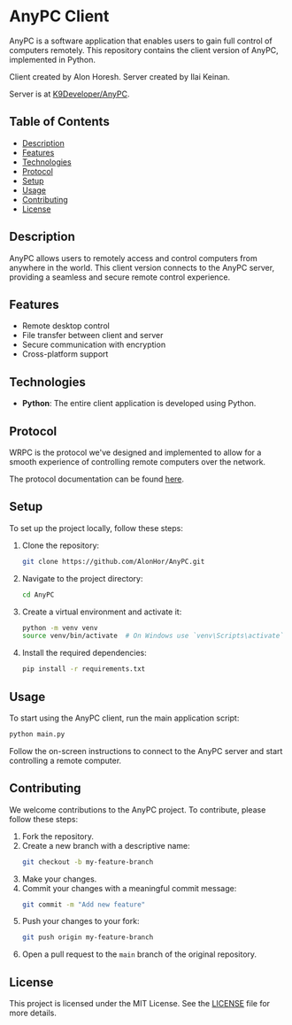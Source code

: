 # AnyPC Client

AnyPC is a software application that enables users to gain full control of computers remotely. This repository contains the client version of AnyPC, implemented in Python.

Client created by Alon Horesh.
Server created by Ilai Keinan.

Server is at [K9Developer/AnyPC](https://github.com/K9Developer/AnyPC).

## Table of Contents

- [Description](#description)
- [Features](#features)
- [Technologies](#technologies)
- [Protocol](#protocol)
- [Setup](#setup)
- [Usage](#usage)
- [Contributing](#contributing)
- [License](#license)

## Description

AnyPC allows users to remotely access and control computers from anywhere in the world. This client version connects to the AnyPC server, providing a seamless and secure remote control experience.

## Features

- Remote desktop control
- File transfer between client and server
- Secure communication with encryption
- Cross-platform support

## Technologies

- **Python**: The entire client application is developed using Python.

## Protocol
WRPC is the protocol we've designed and implemented to allow for a smooth experience of controlling remote computers over the network.

The protocol documentation can be found [here](https://github.com/AlonHor/AnyPC/blob/master/WRPC.pdf).

## Setup

To set up the project locally, follow these steps:

1. Clone the repository:
   ```bash
   git clone https://github.com/AlonHor/AnyPC.git
   ```

2. Navigate to the project directory:
   ```bash
   cd AnyPC
   ```

3. Create a virtual environment and activate it:
   ```bash
   python -m venv venv
   source venv/bin/activate  # On Windows use `venv\Scripts\activate`
   ```

4. Install the required dependencies:
   ```bash
   pip install -r requirements.txt
   ```

## Usage

To start using the AnyPC client, run the main application script:

```bash
python main.py
```

Follow the on-screen instructions to connect to the AnyPC server and start controlling a remote computer.

## Contributing

We welcome contributions to the AnyPC project. To contribute, please follow these steps:

1. Fork the repository.
2. Create a new branch with a descriptive name:
   ```bash
   git checkout -b my-feature-branch
   ```
3. Make your changes.
4. Commit your changes with a meaningful commit message:
   ```bash
   git commit -m "Add new feature"
   ```
5. Push your changes to your fork:
   ```bash
   git push origin my-feature-branch
   ```
6. Open a pull request to the `main` branch of the original repository.

## License

This project is licensed under the MIT License. See the [LICENSE](LICENSE) file for more details.
